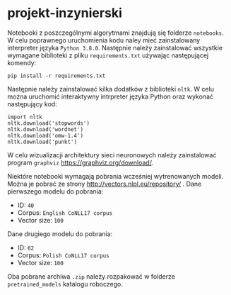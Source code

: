 # projekt-inzynierski

Notebooki z poszczególnymi algorytmami znajdują się folderze `notebooks`. 
W celu poprawnego uruchomienia kodu naley mieć zainstalowany interpreter języka `Python 3.8.0`.
Następnie należy zainstalować wszystkie wymagane biblioteki z pliku `requirements.txt` używając następującej komendy:

```
pip install -r requirements.txt
```

Następnie należy zainstalować kilka dodatków z biblioteki `nltk`. W celu można uruchomić interaktywny intrpreter języka Python oraz wykonać następujący kod:

```
import nltk
nltk.download('stopwords')
nltk.download('wordnet')
nltk.download('omw-1.4')
nltk.download('punkt')
```

W celu wizualizacji architektury sieci neuronowych należy zainstalować program `graphviz` https://graphviz.org/download/.

Niektóre notebooki wymagają pobrania wcześniej wytrenowanych modeli. Można je pobrać ze strony http://vectors.nlpl.eu/repository/ . Dane pierwszego modelu do pobrania:
- ID: `40`
- Corpus: `English CoNLL17 corpus`
- Vector size: `100`

Dane drugiego modelu do pobrania:
- ID: `62`
- Corpus: `Polish CoNLL17 corpus`
- Vector size: `100`

Oba pobrane archiwa `.zip` należy rozpakować w folderze `pretrained_models` katalogu roboczego.
